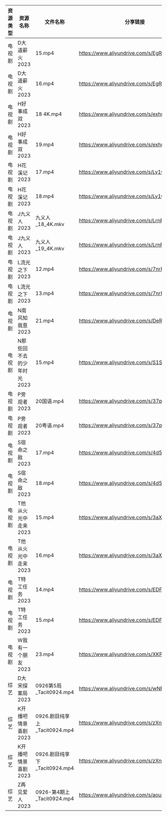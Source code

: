 | 资源类型 | 资源名称            | 文件名称                     | 分享链接                                      | 更新时间       |
| ---- | --------------- | ------------------------ | ----------------------------------------- | ---------- |
| 电视剧  | D大道薪火2023       | 15.mp4                   | https://www.aliyundrive.com/s/EgRo2iJ1cNB | 2023-09-27 |
| 电视剧  | D大道薪火2023       | 16.mp4                   | https://www.aliyundrive.com/s/EgRo2iJ1cNB | 2023-09-27 |
| 电视剧  | H好事成双2023       | 18 4K.mp4                | https://www.aliyundrive.com/s/exhnGn7v2jT | 2023-09-27 |
| 电视剧  | H好事成双2023       | 19.mp4                   | https://www.aliyundrive.com/s/exhnGn7v2jT | 2023-09-27 |
| 电视剧  | H花溪记2023        | 17.mp4                   | https://www.aliyundrive.com/s/Ly1w9W9GHqU | 2023-09-27 |
| 电视剧  | H花溪记2023        | 18.mp4                   | https://www.aliyundrive.com/s/Ly1w9W9GHqU | 2023-09-27 |
| 电视剧  | J九义人2023        | 九义人_18_4K.mkv            | https://www.aliyundrive.com/s/LrnPP5EnTns | 2023-09-27 |
| 电视剧  | J九义人2023        | 九义人_19_4K.mkv            | https://www.aliyundrive.com/s/LrnPP5EnTns | 2023-09-27 |
| 电视剧  | L流光之下2023       | 12.mp4                   | https://www.aliyundrive.com/s/7nrF9xgieoR | 2023-09-27 |
| 电视剧  | L流光之下2023       | 13.mp4                   | https://www.aliyundrive.com/s/7nrF9xgieoR | 2023-09-27 |
| 电视剧  | N南风知我意2023      | 21.mp4                   | https://www.aliyundrive.com/s/DeRMnNbejyx | 2023-09-27 |
| 电视剧  | N那些回不去的少年时光2023 | 15.mp4                   | https://www.aliyundrive.com/s/S1SRHMCLnjA | 2023-09-27 |
| 电视剧  | P旁观者2023        | 20国语.mp4                 | https://www.aliyundrive.com/s/37pqFfWTwos | 2023-09-27 |
| 电视剧  | P旁观者2023        | 20粤语.mp4                 | https://www.aliyundrive.com/s/37pqFfWTwos | 2023-09-27 |
| 电视剧  | S宿命之敌2023       | 17.mp4                   | https://www.aliyundrive.com/s/4d5Stsg6Pgd | 2023-09-27 |
| 电视剧  | S宿命之敌2023       | 18.mp4                   | https://www.aliyundrive.com/s/4d5Stsg6Pgd | 2023-09-27 |
| 电视剧  | T他从火光中走来2023    | 15.mp4                   | https://www.aliyundrive.com/s/3aX38osV5Hu | 2023-09-27 |
| 电视剧  | T他从火光中走来2023    | 16.mp4                   | https://www.aliyundrive.com/s/3aX38osV5Hu | 2023-09-27 |
| 电视剧  | T特工任务2023       | 14.mp4                   | https://www.aliyundrive.com/s/EDFPR28D3eB | 2023-09-27 |
| 电视剧  | T特工任务2023       | 15.mp4                   | https://www.aliyundrive.com/s/EDFPR28D3eB | 2023-09-27 |
| 电视剧  | W我有一个朋友2023     | 23.mp4                   | https://www.aliyundrive.com/s/XKPwiseqWcd | 2023-09-27 |
| 综艺   | D大宋探案局2023      | 0926第5局_Tacit0924.mp4    | https://www.aliyundrive.com/s/wNRc2V3Vaiq | 2023-09-27 |
| 综艺   | K开播吧情景喜剧2023    | 0926.剧目纯享上_Tacit0924.mp4 | https://www.aliyundrive.com/s/zXnLC4CM1gv | 2023-09-27 |
| 综艺   | K开播吧情景喜剧2023    | 0926.剧目纯享下_Tacit0924.mp4 | https://www.aliyundrive.com/s/zXnLC4CM1gv | 2023-09-27 |
| 综艺   | Z再见爱人2023       | 0926-第4期上_Tacit0924.mp4  | https://www.aliyundrive.com/s/aouNVWvAZxj | 2023-09-27 |
